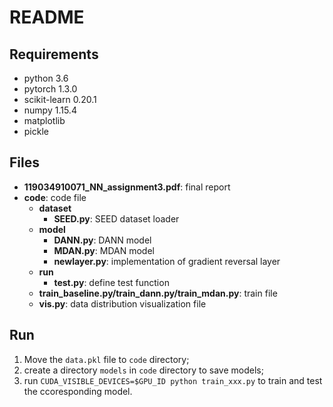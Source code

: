 # README

## Requirements

* python 3.6
* pytorch 1.3.0
* scikit-learn 0.20.1
* numpy 1.15.4
* matplotlib
* pickle



## Files

* **119034910071_NN_assignment3.pdf**: final report
* **code**: code file
  * **dataset**
    * **SEED.py**: SEED dataset loader
  * **model**
    * **DANN.py**: DANN model
    * **MDAN.py**: MDAN model
    * **newlayer.py**: implementation of gradient reversal layer
  * **run**
    * **test.py**: define test function
  * **train\_baseline.py/train\_dann.py/train\_mdan.py**: train file
  * **vis.py**: data distribution visualization file



## Run

1. Move the `data.pkl` file to `code` directory;
2. create a directory `models` in `code` directory to save models;
3. run `CUDA_VISIBLE_DEVICES=$GPU_ID python train_xxx.py` to train and test the ccoresponding model.